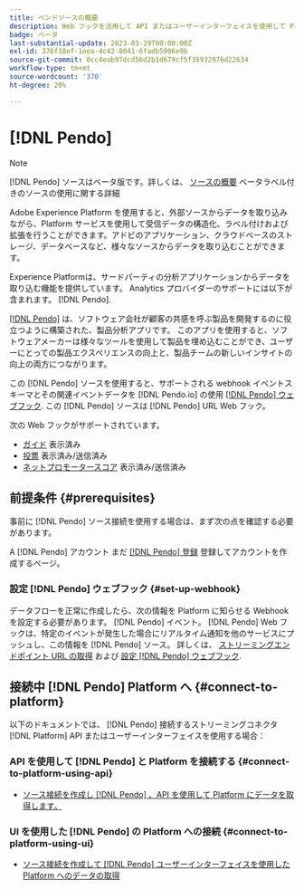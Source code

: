 ```yaml
---
title: ペンドソースの概要
description: Web フックを活用して API またはユーザーインターフェイスを使用して Pendo をAdobe Experience Platformに接続する方法を説明します
badge: ベータ
last-substantial-update: 2023-03-29T00:00:00Z
exl-id: 376f18ef-1eea-4c42-8041-6fadb5906e9b
source-git-commit: 0cc4eab97dcd56d2b1d679cf5f35932976d22634
workflow-type: tm+mt
source-wordcount: '370'
ht-degree: 20%

---
```


# [!DNL Pendo]

>[!NOTE]
>
>[!DNL Pendo] ソースはベータ版です。詳しくは、 [ソースの概要](../../home.md#terms-and-conditions) ベータラベル付きのソースの使用に関する詳細

Adobe Experience Platform を使用すると、外部ソースからデータを取り込みながら、Platform サービスを使用して受信データの構造化、ラベル付けおよび拡張を行うことができます。アドビのアプリケーション、クラウドベースのストレージ、データベースなど、様々なソースからデータを取り込むことができます。

Experience Platformは、サードパーティの分析アプリケーションからデータを取り込む機能を提供しています。 Analytics プロバイダーのサポートには以下が含まれます。 [!DNL Pendo].

[[!DNL Pendo]](https://pendo.io/) は、ソフトウェア会社が顧客の共感を呼ぶ製品を開発するのに役立つように構築された、製品分析アプリです。 このアプリを使用すると、ソフトウェアメーカーは様々なツールを使用して製品を埋め込むことができ、ユーザーにとっての製品エクスペリエンスの向上と、製品チームの新しいインサイトの向上の両方につながります。

この [!DNL Pendo] ソースを使用すると、サポートされる webhook イベントスキーマとその関連イベントデータを [!DNL Pendo.io] の使用 [[!DNL Pendo] ウェブフック](https://support.pendo.io/hc/en-us/articles/360032285012-Webhooks). この [!DNL Pendo] ソースは [!DNL Pendo] URL Web フック。

次の Web フックがサポートされています。

* [ガイド](https://support.pendo.io/hc/en-us/articles/8146679315867-Creating-a-Guide) 表示済み
* [投票](https://support.pendo.io/hc/en-us/articles/360031867152-Polls-Classic-) 表示済み/送信済み
* [ネットプロモータースコア](https://support.pendo.io/hc/en-us/articles/360033527151-Set-up-an-NPS-Survey) 表示済み/送信済み

## 前提条件 {#prerequisites}

事前に [!DNL Pendo] ソース接続を使用する場合は、まず次の点を確認する必要があります。

A [!DNL Pendo] アカウント まだ [[!DNL Pendo] 登録](https://app.pendo.io/register) 登録してアカウントを作成するページ。

### 設定 [!DNL Pendo] ウェブフック {#set-up-webhook}

データフローを正常に作成したら、次の情報を Platform に知らせる Webhook を設定する必要があります。 [!DNL Pendo] イベント。 [!DNL Pendo] Web フックは、特定のイベントが発生した場合にリアルタイム通知を他のサービスにプッシュし、この情報を [!DNL Pendo] ソース。 詳しくは、 [ストリーミングエンドポイント URL の取得](../../tutorials/ui/create/analytics/pendo-webhook.md#get-streaming-endpoint) および [設定 [!DNL Pendo] ウェブフック](../../tutorials/ui/create/analytics/pendo-webhook.md#set-up-webhook).

## 接続中 [!DNL Pendo] Platform へ {#connect-to-platform}

以下のドキュメントでは、 [!DNL Pendo] 接続するストリーミングコネクタ [!DNL Platform] API またはユーザーインターフェイスを使用する場合：

### API を使用して [!DNL Pendo] と Platform を接続する {#connect-to-platform-using-api}

* [ソース接続を作成し [!DNL Pendo] 、API を使用して Platform にデータを取得します。](../../tutorials/api/create/analytics/pendo-webhook.md)

### UI を使用した [!DNL Pendo] の Platform への接続 {#connect-to-platform-using-ui}

* [ソース接続を作成して [!DNL Pendo] ユーザーインターフェイスを使用した Platform へのデータの取得](../../tutorials/ui/create/analytics/pendo-webhook.md)
